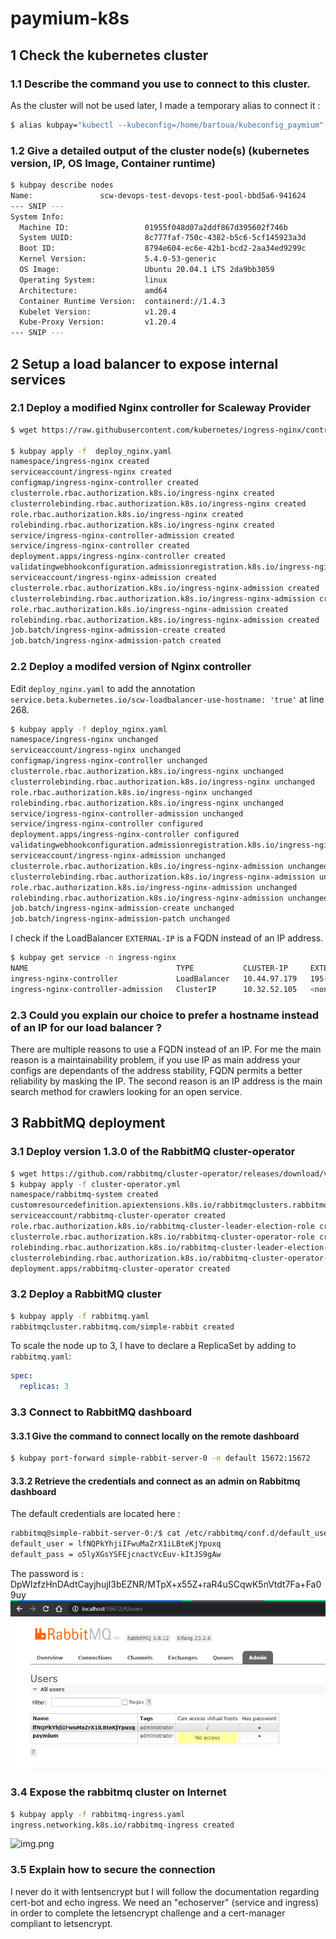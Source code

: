 # paymium-k8s

## 1 Check the kubernetes cluster
### 1.1 Describe the command you use to connect to this cluster.

As the cluster will not be used later, I made a temporary alias to connect it :
````bash
$ alias kubpay="kubectl --kubeconfig=/home/bartoua/kubeconfig_paymium"
````

### 1.2 Give a detailed output of the cluster node(s) (kubernetes version, IP, OS Image, Container runtime)

`````bash
$ kubpay describe nodes
Name:               scw-devops-test-devops-test-pool-bbd5a6-941624
--- SNIP ---
System Info:
  Machine ID:                 01955f048d07a2ddf867d395602f746b
  System UUID:                8c777faf-750c-4382-b5c6-5cf145923a3d
  Boot ID:                    8794e604-ec6e-42b1-bcd2-2aa34ed9299c
  Kernel Version:             5.4.0-53-generic
  OS Image:                   Ubuntu 20.04.1 LTS 2da9bb3059
  Operating System:           linux
  Architecture:               amd64
  Container Runtime Version:  containerd://1.4.3
  Kubelet Version:            v1.20.4
  Kube-Proxy Version:         v1.20.4
--- SNIP ---
`````

## 2 Setup a load balancer to expose internal services
### 2.1 Deploy a modified Nginx controller for Scaleway Provider
```bash
$ wget https://raw.githubusercontent.com/kubernetes/ingress-nginx/controller-v0.44.0/deploy/static/provider/scw/deploy.yaml -o deploy_nginx.yaml

$ kubpay apply -f  deploy_nginx.yaml
namespace/ingress-nginx created
serviceaccount/ingress-nginx created
configmap/ingress-nginx-controller created
clusterrole.rbac.authorization.k8s.io/ingress-nginx created
clusterrolebinding.rbac.authorization.k8s.io/ingress-nginx created
role.rbac.authorization.k8s.io/ingress-nginx created
rolebinding.rbac.authorization.k8s.io/ingress-nginx created
service/ingress-nginx-controller-admission created
service/ingress-nginx-controller created
deployment.apps/ingress-nginx-controller created
validatingwebhookconfiguration.admissionregistration.k8s.io/ingress-nginx-admission created
serviceaccount/ingress-nginx-admission created
clusterrole.rbac.authorization.k8s.io/ingress-nginx-admission created
clusterrolebinding.rbac.authorization.k8s.io/ingress-nginx-admission created
role.rbac.authorization.k8s.io/ingress-nginx-admission created
rolebinding.rbac.authorization.k8s.io/ingress-nginx-admission created
job.batch/ingress-nginx-admission-create created
job.batch/ingress-nginx-admission-patch created
```
### 2.2 Deploy a modifed version of Nginx controller
Edit `deploy_nginx.yaml` to add the annotation `service.beta.kubernetes.io/scw-loadbalancer-use-hostname: 'true'` at line 268.

````bash
$ kubpay apply -f deploy_nginx.yaml
namespace/ingress-nginx unchanged
serviceaccount/ingress-nginx unchanged
configmap/ingress-nginx-controller unchanged
clusterrole.rbac.authorization.k8s.io/ingress-nginx unchanged
clusterrolebinding.rbac.authorization.k8s.io/ingress-nginx unchanged
role.rbac.authorization.k8s.io/ingress-nginx unchanged
rolebinding.rbac.authorization.k8s.io/ingress-nginx unchanged
service/ingress-nginx-controller-admission unchanged
service/ingress-nginx-controller configured
deployment.apps/ingress-nginx-controller configured
validatingwebhookconfiguration.admissionregistration.k8s.io/ingress-nginx-admission configured
serviceaccount/ingress-nginx-admission unchanged
clusterrole.rbac.authorization.k8s.io/ingress-nginx-admission unchanged
clusterrolebinding.rbac.authorization.k8s.io/ingress-nginx-admission unchanged
role.rbac.authorization.k8s.io/ingress-nginx-admission unchanged
rolebinding.rbac.authorization.k8s.io/ingress-nginx-admission unchanged
job.batch/ingress-nginx-admission-create unchanged
job.batch/ingress-nginx-admission-patch unchanged
````

I check if the LoadBalancer `EXTERNAL-IP` is a FQDN instead of an IP address.

````bash
$ kubpay get service -n ingress-nginx
NAME                                 TYPE           CLUSTER-IP     EXTERNAL-IP                          PORT(S)                      AGE
ingress-nginx-controller             LoadBalancer   10.44.97.179   195-154-71-100.lb.fr-par.scw.cloud   80:32579/TCP,443:31038/TCP   81m
ingress-nginx-controller-admission   ClusterIP      10.32.52.105   <none>                               443/TCP                      81m
````

### 2.3 Could you explain our choice to prefer a hostname instead of an IP for our load balancer ?
There are multiple reasons to use a FQDN instead of an IP.
For me the main reason is a maintainability problem, if you use IP as main address your configs are dependants of the address stability, FQDN permits a better reliability by masking the IP.
The second reason is an IP address is the main search method for crawlers looking for an open service.

## 3 RabbitMQ deployment
### 3.1 Deploy version 1.3.0 of the RabbitMQ cluster-operator
```bash
$ wget https://github.com/rabbitmq/cluster-operator/releases/download/v1.3.0/cluster-operator.yml
$ kubpay apply -f cluster-operator.yml
namespace/rabbitmq-system created
customresourcedefinition.apiextensions.k8s.io/rabbitmqclusters.rabbitmq.com created
serviceaccount/rabbitmq-cluster-operator created
role.rbac.authorization.k8s.io/rabbitmq-cluster-leader-election-role created
clusterrole.rbac.authorization.k8s.io/rabbitmq-cluster-operator-role created
rolebinding.rbac.authorization.k8s.io/rabbitmq-cluster-leader-election-rolebinding created
clusterrolebinding.rbac.authorization.k8s.io/rabbitmq-cluster-operator-rolebinding created
deployment.apps/rabbitmq-cluster-operator created
```

### 3.2 Deploy a RabbitMQ cluster
```bash
$ kubpay apply -f rabbitmq.yaml
rabbitmqcluster.rabbitmq.com/simple-rabbit created
````

To scale the node up to 3, I have to declare a ReplicaSet by adding to `rabbitmq.yaml`:
````yaml
spec:
  replicas: 3
````

### 3.3 Connect to RabbitMQ dashboard
#### 3.3.1 Give the command to connect locally on the remote dashboard
```bash
$ kubpay port-forward simple-rabbit-server-0 -n default 15672:15672
```

#### 3.3.2 Retrieve the credentials and connect as an admin on Rabbitmq dashboard
The default credentials are located here :
```bash
rabbitmq@simple-rabbit-server-0:/$ cat /etc/rabbitmq/conf.d/default_user.conf
default_user = lfNQPkYhjiIFwuMaZrX1iLBteKjYpuxq
default_pass = o5lyXGsYSFEjcnactVcEuv-kItJS9gAw
```

The password is : DpWIzfzHnDAdtCayjhujI3bEZNR/MTpX+x55Z+raR4uSCqwK5nVtdt7Fa+Fa09uy
![img_1.png](img_1.png)

### 3.4 Expose the rabbitmq cluster on Internet
```bash
$ kubpay apply -f rabbitmq-ingress.yaml
ingress.networking.k8s.io/rabbitmq-ingress created
````
![img.png](img.png)

### 3.5 Explain how to secure the connection
I never do it with lentsencrypt but I will follow the documentation regarding cert-bot and echo ingress.
We need an "echoserver" (service and ingress) in order to complete the letsencrypt challenge and a cert-manager compliant to letsencrypt.

